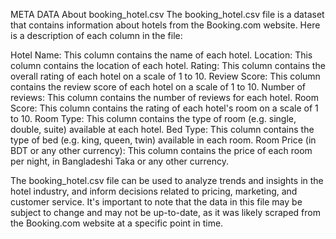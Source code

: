 META DATA
About booking_hotel.csv
The booking_hotel.csv file is a dataset that contains information about hotels from the Booking.com website. Here is a description of each column in the file:

Hotel Name: This column contains the name of each hotel.
Location: This column contains the location of each hotel.
Rating: This column contains the overall rating of each hotel on a scale of 1 to 10.
Review Score: This column contains the review score of each hotel on a scale of 1 to 10.
Number of reviews: This column contains the number of reviews for each hotel.
Room Score: This column contains the rating of each hotel's room on a scale of 1 to 10.
Room Type: This column contains the type of room (e.g. single, double, suite) available at each hotel.
Bed Type: This column contains the type of bed (e.g. king, queen, twin) available in each room.
Room Price (in BDT or any other currency): This column contains the price of each room per night, in Bangladeshi Taka or any other currency.

The booking_hotel.csv file can be used to analyze trends and insights in the hotel industry, and inform decisions related to pricing, marketing, and customer service. It's important to note that the data in this file may be subject to change and may not be up-to-date, as it was likely scraped from the Booking.com website at a specific point in time.
